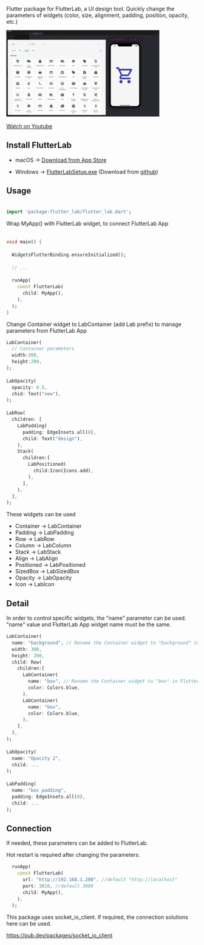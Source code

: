 Flutter package for FlutterLab, a UI design tool. Quickly change the parameters of widgets (color, size, alignment, padding, position, opacity, etc.)


<img src="https://raw.githubusercontent.com/flutterlabdev/flutter_lab/master/resources/loop.gif" style="max-width:80%;width:500px"/>


<a href="https://youtu.be/nIxstsQ66_M"  target="_blank">Watch on Youtube</a>

## Install FlutterLab


- macOS →  <a href="https://apps.apple.com/app/id6451071756" target="_blank">Download from App Store</a> 

- Windows → <a href="https://github.com/flutterlabdev/flutter_lab/releases/download/static/FlutterLabSetup.exe" target="_blank">FlutterLabSetup.exe</a> (Download from <a href="https://github.com/flutterlabdev/flutter_lab/releases/" target="_blank">github</a>)


## Usage


```dart

import 'package:flutter_lab/flutter_lab.dart';

```


Wrap MyApp() with FlutterLab widget, to connect FlutterLab App


```dart

void main() {

  WidgetsFlutterBinding.ensureInitialized();

  // ...

  runApp(
    const FlutterLab(
      child: MyApp(),
    ),
  );
}

```


Change Container widget to LabContainer (add Lab prefix) to manage parameters from FlutterLab App

```dart
LabContainer(
  // Container parameters
  width:300,
  height:200,
);

LabOpacity(
  opacity: 0.5,
  chid: Text("new"),
);

LabRow(
  children: [
    LabPadding(
      padding: EdgeInsets.all(8),
      child: Text("design"),
    ),
    Stack(
      children:[
        LabPositioned(
          child:Icon(Icons.add),
        ),
      ],
    ),
  ],
);

```

These widgets can be used

- Container -> LabContainer
- Padding -> LabPadding
- Row -> LabRow
- Column -> LabColumn
- Stack -> LabStack
- Align -> LabAlign
- Positioned -> LabPositioned
- SizedBox -> LabSizedBox
- Opacity -> LabOpacity
- Icon -> LabIcon




## Detail

In order to control specific widgets, the "name" parameter can be used.
"name" value and FlutterLab App widget name must be the same.

```dart
LabContainer(
  name: "background", // Rename the Container widget to "background" in FlutterLab App
  width: 300,
  height: 200,
  child: Row(
    children:[
      LabContainer(
        name: "box", // Rename the Container widget to "box" in FlutterLab App
        color: Colors.blue,
      ),
      LabContainer(
        name: "box",
        color: Colors.blue,
      ),
    ],
  ),
);

LabOpacity(
  name: "Opacity 2", 
  child: ...
);

LabPadding(
  name: "box padding",
  padding: EdgeInsets.all(8),
  child: ...
);

```

## Connection
If needed, these parameters can be added to FlutterLab.

Hot restart is required after changing the parameters.

```dart
  runApp(
    const FlutterLab(
      url: "http://192.168.1.200", //default "http://localhost"
      port: 3010, //default 3000
      child: MyApp(),
    ),
  );


```


This package uses socket_io_client.
If required, the connection solutions here can be used.

https://pub.dev/packages/socket_io_client


